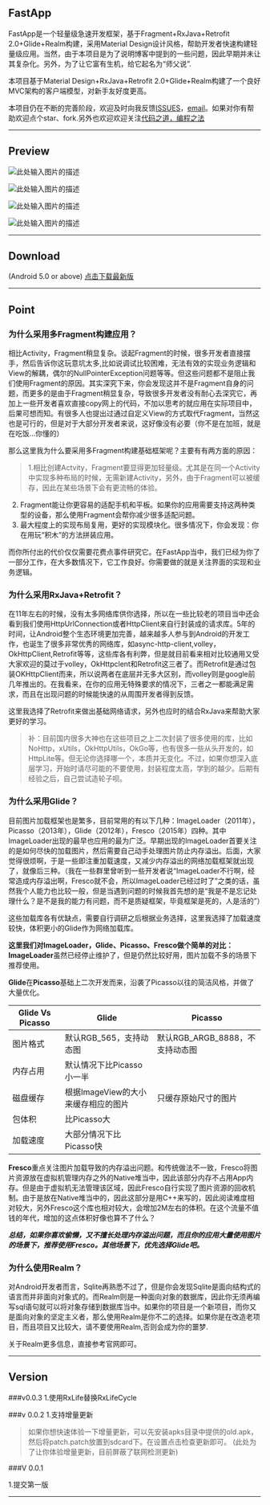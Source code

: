 FastApp
---------
FastApp是一个轻量级急速开发框架，基于Fragment+RxJava+Retrofit 2.0+Glide+Realm构建，采用Material Design设计风格，帮助开发者快速构建轻量级应用。当然，由于本项目是为了说明博客中提到的一些问题，因此早期并未让其复杂化。另外，为了让它富有生机，给它起名为“师父说”.

本项目基于Material Design+RxJava+Retrofit 2.0+Glide+Realm构建了一个良好MVC架构的客户端模型，对新手友好度更高。


本项目仍在不断的完善阶段，欢迎及时向我反馈[ISSUES][1]，[email][2]。如果对你有帮助欢迎点个star、fork.另外也欢迎欢迎关注[代码之道，编程之法][3]

---------------

Preview
-------------

![此处输入图片的描述][4]

![此处输入图片的描述][5]


![此处输入图片的描述][6]

![此处输入图片的描述][7]

--------------------

Download
----------
(Android 5.0 or above)
[点击下载最新版][8]


---------------

Point
--------------------


### 为什么采用多Fragment构建应用？
相比Activity，Fragment稍显复杂。谈起Fragment的时候，很多开发者直接摆手，然后告诉你这玩意坑太多,比如说调试比较困难，无法有效的实现业务逻辑和View的解耦，偶尔的NullPointerException问题等等。但这些问题都不是阻止我们使用Fragment的原因。其实深究下来，你会发现这并不是Fragment自身的问题，而更多的是由于Fragment稍显复杂，导致很多开发者没有耐心去深究它，再加上一些开发者喜欢直接copy网上的代码，不加以思考的就应用在实际项目中，后果可想而知。有很多人也提出过通过自定义View的方式取代Fragment，当然这也是可行的，但是对于大部分开发者来说，这好像没有必要（你不是在加班，就是在吃饭...你懂的）

那么这里我为什么要采用多Fragment构建基础框架呢？主要有有两方面的原因：
>1.相比创建Actvity，Fragment要显得更加轻量级。尤其是在同一个Activity中实现多种布局的时候，无需新建Activity，另外，由于Fragment可以被缓存，因此在某些场景下会有更流畅的体验。
2. Fragment能让你更容易的适配手机和平板。如果你的应用需要支持这两种类型的设备，那么使用Fragment会帮你减少很多适配问题。
3. 最大程度上的实现布局复用，更好的实现模块化。很多情况下，你会发现：你在用玩“积木”的方法拼装应用。

而你所付出的代价仅仅需要花费点事件研究它。在FastApp当中，我们已经为你了一部分工作，在大多数情况下，它工作良好。你需要做的就是关注界面的实现和业务逻辑。

### 为什么采用RxJava+Retrofit？
在11年左右的时候，没有太多网络库供你选择，所以在一些比较老的项目当中还会看到我们使用HttpUrlConnection或者HttpClient来自行封装成的请求库。5年的时间，让Android整个生态环境更加完善，越来越多人参与到Android的开发工作，也诞生了很多非常优秀的网络库，如async-http-client,volley，OkHttpClient,Retrofit等等，这些库各有利弊，但是就目前看来相对比较通用又受大家欢迎的莫过于volley，OkHttpclent和Retrofit这三者了。而Retrofit是通过包装OKHttpClient而来，所以说两者在底层并无多大区别，而volley则是google前几年推出的。在我看来，在你的应用无特殊要求的情况下，三者之一都能满足需求，而且在出现问题的时候能快速的从周围开发者得到反馈。

这里我选择了Retrofit来做出基础网络请求，另外也应时的结合RxJava来帮助大家更好的学习。

>补：目前国内很多大神也在这些项目之上二次封装了很多使用的库，比如NoHttp，xUtils，OkHttpUtils，OkGo等，也有很多一些从头开发的，如HttpLite等。但无论你选择哪一个，本质并无变化。不过，如果你想深入底层学习，开始时请尽可能的不要使用，封装程度太高，学到的越少。后期有经验之后，自己尝试造轮子呗。


### 为什么采用Glide？
目前图片加载框架也是繁多，目前常用的有以下几种：ImageLoader（2011年），Picasso（2013年），Glide（2012年），Fresco（2015年）四种。其中ImageLoader出现的最早也应用的最为广泛。早期出现的ImageLoader首要关注的是如何尽快的加载图片，然后需要自己动手处理图片防止内存溢出。后面，大家觉得很烦啊，于是一些即注重加载速度，又减少内存溢出的网络加载框架就出现了，就像后三种。（我在一些群里曾听到一些开发者说“ImageLoader不行啊，经常造成内存溢出啊，Fresco就不会，所以ImageLoader已经过时了”之类的话，虽然我个人能力也比较一般，但是当遇到问题的时候我首先想的是“我是不是忘记处理什么？是不是我的能力有问题，而不是质疑框架，毕竟框架是死的，人是活的”）



这些加载库各有优缺点，需要自行调研之后根据业务选择，这里我选择了加载速度较快，体积更小的Glide作为网络加载库。


**这里我们对ImageLoader，Glide、Picasso、Fresco做个简单的对比：**
**ImageLoader**虽然已经停止维护了，但是仍然比较好用，图片加载不多的场景下推荐使用。

**Glide**在**Picasso**基础上二次开发而来，沿袭了Picasso以往的简洁风格，并做了大量优化。

|Glide Vs Picasso|Glide|Picasso|
|----|-----|-------|
|图片格式|默认RGB_565，支持动态图|默认RGB_ARGB_8888，不支持动态图|
|内存占用|默认情况下比Picasso小一半|
|磁盘缓存|根据ImageView的大小来缓存相应的图片|只缓存原始尺寸的图片|
|包体积|比Picasso大|
|加载速度|大部分情况下比Picasso快|

**Fresco**重点关注图片加载导致的内存溢出问题。和传统做法不一致，Fresco将图片资源放在虚拟机管理内存之外的Native堆当中，因此该部分内存不占用App内存。但是由于虚拟机无法管理该区域，因此Fresco自行实现了图片资源的回收机制。由于是放在Native堆当中的，因此这部分是用C++来写的，因此阅读难度相对较大，另外Fresco这个库也相对较大，会增加2M左右的体积。在这个流量不值钱的年代，增加的这点体积好像也算不了什么？

***总结，如果你喜欢偷懒，又不擅长处理内存溢出问题，而且你的应用大量使用图片的场景下，推荐使用Fresco。其他场景下，优先选择Glide吧。***


### 为什么使用Realm？
对Android开发者而言，Sqlite再熟悉不过了，但是你会发现Sqlite是面向结构式的语言而并非面向对象式的。而Realm则是一种面向对象的数据库，因此你无须再编写sql语句就可以将对象存储到数据库当中。如果你的项目是一个新项目，而你又是面向对象的坚定主义者，那么使用Realm是你不二的选择。如果你是在改造老项目，而且项目又比较大，请不要使用Realm,否则会成为你的噩梦.

关于Realm更多信息，直接参考官网即可。

--------------

Version
---------

###v0.0.3
1.使用RxLife替换RxLifeCycle


###v 0.0.2
1.支持增量更新
> 如果你想快速体验一下增量更新，可以先安装apks目录中提供的old.apk，然后将patch.patch放置到sdcard下。在设置点击检查更新即可。
(此处为了让你体验增量更新，目前屏蔽了联网检测更新)

###V 0.0.1

1.提交第一版

--------------------




  [1]: https://github.com/closedevice/FastApp/issues
  [2]: closedevice@gmail.com
  [3]: http://blog.csdn.net/dd864140130
  [4]: https://raw.githubusercontent.com/closedevice/FastApp/master/screenshots/appstart.png
  [5]: https://raw.githubusercontent.com/closedevice/FastApp/master/screenshots/gan.png
  [6]: https://raw.githubusercontent.com/closedevice/FastApp/master/screenshots/wx.png
  [7]: https://raw.githubusercontent.com/closedevice/FastApp/master/screenshots/settingspng.png
  [8]: http://fir.im/l7ta